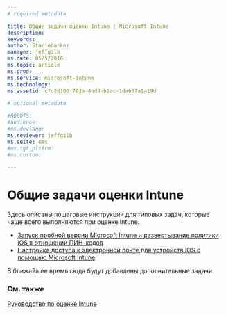 ```yaml
---
# required metadata

title: Общие задачи оценки Intune | Microsoft Intune
description:
keywords:
author: Staciebarker
manager: jeffgilb
ms.date: 05/5/2016
ms.topic: article
ms.prod:
ms.service: microsoft-intune
ms.technology:
ms.assetid: c7c2d100-793a-4ed8-b1ac-1da637a1a19d

# optional metadata

#ROBOTS:
#audience:
#ms.devlang:
ms.reviewer: jeffgilb
ms.suite: ems
#ms.tgt_pltfrm:
#ms.custom:

---
```



# Общие задачи оценки Intune

Здесь описаны пошаговые инструкции для типовых задач, которые чаще всего выполняются при оценке Intune.

- [Запуск пробной версии Microsoft Intune и развертывание политики iOS в отношении ПИН-кодов](start-a-microsoft-intune-trial-and-deploy-ios-pin-policy.md)
- [Настройка доступа к электронной почте для устройств iOS с помощью Microsoft Intune](set-up-email-access-for-ios-devices-using-microsoft-intune.md)

В ближайшее время сюда будут добавлены дополнительные задачи.

### См. также
[Руководство по оценке Intune](get-started-with-a-30-day-trial-of-microsoft-intune.md)


<!--HONumber=May16_HO2-->


